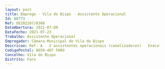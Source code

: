 ```yaml
--- 
layout: post
title: Emprego - Vila do Bispo - Assistente Operacional
Id: 88773
Ref: OE202107/0308
DataAbertura: 2021-07-09
DataFecho: 2021-07-23
Trabalho: Assistente Operacional
Empregador: Câmara Municipal de Vila do Bispo
Descricao: Ref. A   2 assistentes operacionais (canalizadores)   Executa e repara canalizações em edifícios, instalações de redes de adução e distribuição e outros locais, destinados ao transporte de água  corta e rosca tubos e solda tubos de inox, plástico, ferro e materiais afins  executa redes de distribuição de água e respetivos ramais de ligação, assentando tubagem e acessórios necessários  procede à manutenção e reparação de sistemas de reserva e bombeamento da rede de abastecimento  executa redes domésticas e respetivos ramais de ligação, assentando tubagens e acessórios necessários  executa outros trabalhos similares ou complementares dos descritos, bem como outras funções não especificadas. Ref. B   1 assistente operacional (limpa  coletores)   Zela pelo bom funcionamento das redes de drenagem de águas residuais (domésticas e pluviais)  repara roturas nas redes de águas residuais (domésticas e pluviais)  efetua limpeza de fossas e desobstrução de coletores  assegura a qualidade do serviço de drenagem de águas residuais  procede à manutenção e reparação de sistemas de elevação de águas residuais, bem como outras funções não especificadas. Ref. C   2 assistentes operacionais (cantoneiros de limpeza)   Assegura a recolha de resíduos sólidos urbanos, lavagem, desinfeção, reparação e manutenção de equipamentos  assegura a limpeza de praias (recolha de papeleiras e ecopontos, limpeza de areal, manutenção e reparação de equipamentos de apoio de praia), bem como outras funções não especificadas. Ref. D   2 assistentes operacionais (pedreiros)  Levanta e reveste maciços de alvenaria de pedra, de tijolo ou de outros blocos e realiza coberturas com telha, utilizando argamassas e manejando ferramentas e máquinas adequadas  executa rebocos  assenta azulejos, pavimentos de mosaicos e outros  executa muros e estruturas simples, com ou sem armaduras, podendo encarregar se da montagem de armaduras simples  executa outros trabalhos similares ou complementares dos descritos, bem como outras funções não especificadas. Ref. E   2 assistentes operacionais (pintores)   Executa trabalhos de pintura ou outros afins em património municipal e em outros locais de interesse do município, aplicando camadas de tinta, verniz ou outros produtos afins, principalmente sobre superfícies de estuque, reboco, madeira e metal, para as proteger e decorar, utilizando utensílios apropriados  prepara superfícies a recobrir e remove, se necessário, as camadas de pintura que se apresentem com deficiências  limpa ou lava a zona a pintar, procedendo em seguida, se for caso disso, a uma reparação cuidada e a lixagem  seleciona ou prepara o material a empregar na pintura, misturando na devida ordem e proporção massas, óleos, diluentes, pigmentos, secantes, tintas, vernizes, cal, água, cola ou outros elementos  aplica as convenientes demãos de isolante, secantes condicionadores ou primários, usando normalmente pincéis de formato adequado, segundo o material a proteger e decorar, bem como outras funções não especificadas. Ref. F   2 assistentes operacionais (motoristas de pesados)   Conduz máquinas pesadas de movimentação de terras, gruas ou veículos destinados à limpeza urbana ou recolha de lixo ou outros veículos pesados  manobra sistemas hidráulicos ou mecânicos complementares das viaturas  zela pela conservação e limpeza das viaturas  verifica diariamente os níveis de óleo e água  quando necessário, poderá conduzir viaturas ligeiras  providencia pelo bom estado de funcionamento e conservação do veículo, zelando pela sua manutenção, reparação e limpeza  comunica as ocorrências anormais detetadas nas viaturas, bem como outras funções não especificadas. Ref. G   1 assistente operacional (fiel de mercados e feiras)   Recebe, arruma, entrega e controla todos os bens e equipamentos afetos ao Mercado Municipal, observando o cumprimento das funções atribuídas e dos regulamentos em vigor  fiscaliza as áreas comerciais dentro dos mercados e nas feiras  assegura tarefas de manutenção dos espaços, limpeza e conservação do Mercado Municipal, bem como outras funções não especificadas.Ref. H   2 assistentes operacionais (jardineiros)   Executa tarefas de cultivo de flores, árvores, arbustos ou outras plantas, semeia relvados em parques ou jardins públicos, sendo o responsável por todas as operações inerentes ao normal funcionamento das culturas e à sua manutenção e conservação  procede à limpeza e conservação dos arruamentos e canteiros em jardins e outros espaços verdes, tendo em vista a preparação prévia do terreno, cavando ou abrindo covas, despedra, substitui a terra fraca por terra arável e aplica estrume, adubo e ou corretivos quando necessário  zela e garante o bom estado e conservação de todos os instrumentos de trabalho que lhe são atribuídos, bem como outras funções não especificadas.
CodigoPostal: 8650-407 FARO
Concelho: Vila do Bispo
Distrito: Faro
--- 
```

